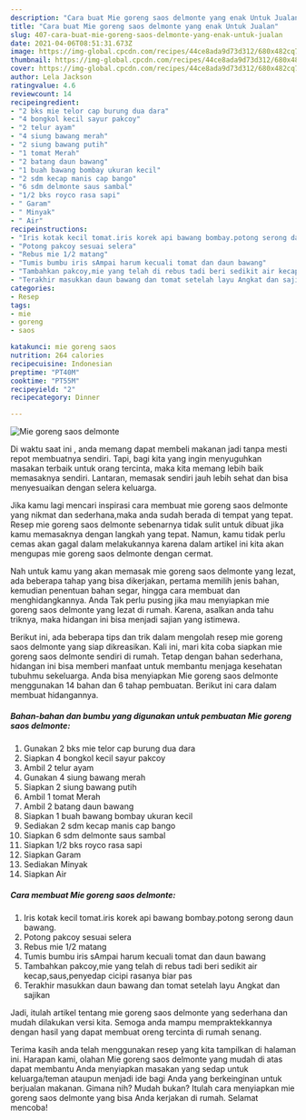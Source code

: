 ```yaml
---
description: "Cara buat Mie goreng saos delmonte yang enak Untuk Jualan"
title: "Cara buat Mie goreng saos delmonte yang enak Untuk Jualan"
slug: 407-cara-buat-mie-goreng-saos-delmonte-yang-enak-untuk-jualan
date: 2021-04-06T08:51:31.673Z
image: https://img-global.cpcdn.com/recipes/44ce8ada9d73d312/680x482cq70/mie-goreng-saos-delmonte-foto-resep-utama.jpg
thumbnail: https://img-global.cpcdn.com/recipes/44ce8ada9d73d312/680x482cq70/mie-goreng-saos-delmonte-foto-resep-utama.jpg
cover: https://img-global.cpcdn.com/recipes/44ce8ada9d73d312/680x482cq70/mie-goreng-saos-delmonte-foto-resep-utama.jpg
author: Lela Jackson
ratingvalue: 4.6
reviewcount: 14
recipeingredient:
- "2 bks mie telor cap burung dua dara"
- "4 bongkol kecil sayur pakcoy"
- "2 telur ayam"
- "4 siung bawang merah"
- "2 siung bawang putih"
- "1 tomat Merah"
- "2 batang daun bawang"
- "1 buah bawang bombay ukuran kecil"
- "2 sdm kecap manis cap bango"
- "6 sdm delmonte saus sambal"
- "1/2 bks royco rasa sapi"
- " Garam"
- " Minyak"
- " Air"
recipeinstructions:
- "Iris kotak kecil tomat.iris korek api bawang bombay.potong serong daun bawang."
- "Potong pakcoy sesuai selera"
- "Rebus mie 1/2 matang"
- "Tumis bumbu iris sAmpai harum kecuali tomat dan daun bawang"
- "Tambahkan pakcoy,mie yang telah di rebus tadi beri sedikit air kecap,saus,penyedap cicipi rasanya biar pas"
- "Terakhir masukkan daun bawang dan tomat setelah layu Angkat dan sajikan"
categories:
- Resep
tags:
- mie
- goreng
- saos

katakunci: mie goreng saos 
nutrition: 264 calories
recipecuisine: Indonesian
preptime: "PT40M"
cooktime: "PT55M"
recipeyield: "2"
recipecategory: Dinner

---
```



![Mie goreng saos delmonte](https://img-global.cpcdn.com/recipes/44ce8ada9d73d312/680x482cq70/mie-goreng-saos-delmonte-foto-resep-utama.jpg)

Di waktu  saat ini , anda memang dapat membeli makanan jadi tanpa mesti repot membuatnya sendiri. Tapi, bagi kita yang ingin menyuguhkan masakan terbaik untuk orang tercinta, maka kita memang lebih baik memasaknya sendiri. Lantaran, memasak sendiri jauh lebih sehat dan bisa menyesuaikan dengan selera keluarga.

Jika kamu lagi mencari inspirasi cara membuat mie goreng saos delmonte yang nikmat dan sederhana,maka anda sudah berada di tempat yang tepat. Resep mie goreng saos delmonte  sebenarnya tidak sulit untuk dibuat jika kamu memasaknya dengan langkah yang tepat. Namun, kamu tidak perlu cemas akan gagal dalam melakukannya 
karena dalam artikel ini kita akan mengupas mie goreng saos delmonte dengan cermat.  



Nah untuk kamu yang akan memasak mie goreng saos delmonte yang lezat, ada beberapa tahap yang bisa dikerjakan, pertama memilih jenis bahan, kemudian penentuan bahan segar, hingga cara membuat dan menghidangkannya. Anda Tak perlu pusing jika mau menyiapkan mie goreng saos delmonte yang lezat di rumah. Karena, asalkan anda  tahu triknya, maka hidangan ini bisa menjadi sajian yang istimewa.

Berikut ini, ada beberapa tips dan trik dalam mengolah resep mie goreng saos delmonte yang siap dikreasikan. Kali ini, mari kita coba siapkan mie goreng saos delmonte sendiri di rumah. Tetap dengan bahan sederhana, hidangan ini bisa memberi manfaat untuk membantu menjaga kesehatan tubuhmu sekeluarga. Anda bisa menyiapkan Mie goreng saos delmonte menggunakan 14 bahan dan 6 tahap pembuatan. Berikut ini cara dalam membuat hidangannya.

<!--inarticleads1-->

##### Bahan-bahan dan bumbu yang digunakan untuk pembuatan Mie goreng saos delmonte:

1. Gunakan 2 bks mie telor cap burung dua dara
1. Siapkan 4 bongkol kecil sayur pakcoy
1. Ambil 2 telur ayam
1. Gunakan 4 siung bawang merah
1. Siapkan 2 siung bawang putih
1. Ambil 1 tomat Merah
1. Ambil 2 batang daun bawang
1. Siapkan 1 buah bawang bombay ukuran kecil
1. Sediakan 2 sdm kecap manis cap bango
1. Siapkan 6 sdm delmonte saus sambal
1. Siapkan 1/2 bks royco rasa sapi
1. Siapkan  Garam
1. Sediakan  Minyak
1. Siapkan  Air




<!--inarticleads2-->

##### Cara membuat Mie goreng saos delmonte:

1. Iris kotak kecil tomat.iris korek api bawang bombay.potong serong daun bawang.
1. Potong pakcoy sesuai selera
1. Rebus mie 1/2 matang
1. Tumis bumbu iris sAmpai harum kecuali tomat dan daun bawang
1. Tambahkan pakcoy,mie yang telah di rebus tadi beri sedikit air kecap,saus,penyedap cicipi rasanya biar pas
1. Terakhir masukkan daun bawang dan tomat setelah layu Angkat dan sajikan




Jadi, itulah artikel tentang  mie goreng saos delmonte  yang sederhana dan mudah dilakukan versi kita. Semoga anda mampu mempraktekkannya dengan hasil yang dapat membuat oreng tercinta di rumah senang. 

Terima kasih anda telah menggunakan resep yang kita tampilkan di halaman ini. Harapan kami, olahan  Mie goreng saos delmonte yang mudah di atas dapat membantu Anda menyiapkan masakan yang sedap untuk keluarga/teman ataupun menjadi ide bagi Anda yang berkeinginan untuk berjualan makanan. Gimana nih? Mudah bukan? Itulah cara menyiapkan mie goreng saos delmonte yang bisa Anda kerjakan di rumah. Selamat mencoba!

